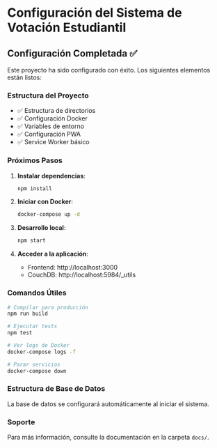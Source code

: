 # Configuración del Sistema de Votación Estudiantil

## Configuración Completada ✅

Este proyecto ha sido configurado con éxito. Los siguientes elementos están listos:

### Estructura del Proyecto
- ✅ Estructura de directorios
- ✅ Configuración Docker
- ✅ Variables de entorno
- ✅ Configuración PWA
- ✅ Service Worker básico

### Próximos Pasos

1. **Instalar dependencias**:
   ```bash
   npm install
   ```

2. **Iniciar con Docker**:
   ```bash
   docker-compose up -d
   ```

3. **Desarrollo local**:
   ```bash
   npm start
   ```

4. **Acceder a la aplicación**:
   - Frontend: http://localhost:3000
   - CouchDB: http://localhost:5984/_utils

### Comandos Útiles

```bash
# Compilar para producción
npm run build

# Ejecutar tests
npm test

# Ver logs de Docker
docker-compose logs -f

# Parar servicios
docker-compose down
```

### Estructura de Base de Datos

La base de datos se configurará automáticamente al iniciar el sistema.

### Soporte

Para más información, consulte la documentación en la carpeta `docs/`.
